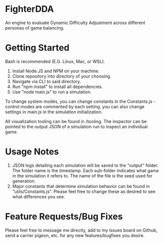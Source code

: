 # FighterDDA

An engine to evaluate Dynamic Difficulty Adjustment across different personas of game balancing.

# Getting Started

Bash is recommended (E.G. Linux, Mac, or WSL).

1. Install Node.JS and NPM on your machine. 
2. Clone repository into directory of your choosing.
3. Navigate via CLI to said directory.
4. Run "npm install" to install all dependencies.
5. Use "node main.js" to run a simulation.

To change system modes, you can change constants in the Constants.js - control modes are commented by each setting. you can also change settings in main.js in the simulation initialization.

All visualization tooling can be found in /tooling. The inspector can be pointed to the output JSON of a simulation run to inspect an individual game.

# Usage Notes

1. JSON logs detailing each simulation will be saved to the "output" folder. The folder name is the timestamp. Each sub-folder indicates what game in the simulation it refers to. The name of the file is the seed used for generation.
2. Major constants that determine simulation behavior can be found in "utils/Constants.js". Please feel free to change these as desired to see what differences you see.

# Feature Requests/Bug Fixes

Please feel free to message me directly, add to my issues board on Github, send a carrier pigeon, etc. for any new features/bugfixes you desire.
